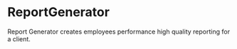 # ReportGenerator
Report Generator creates employees performance high quality reporting for a client.
